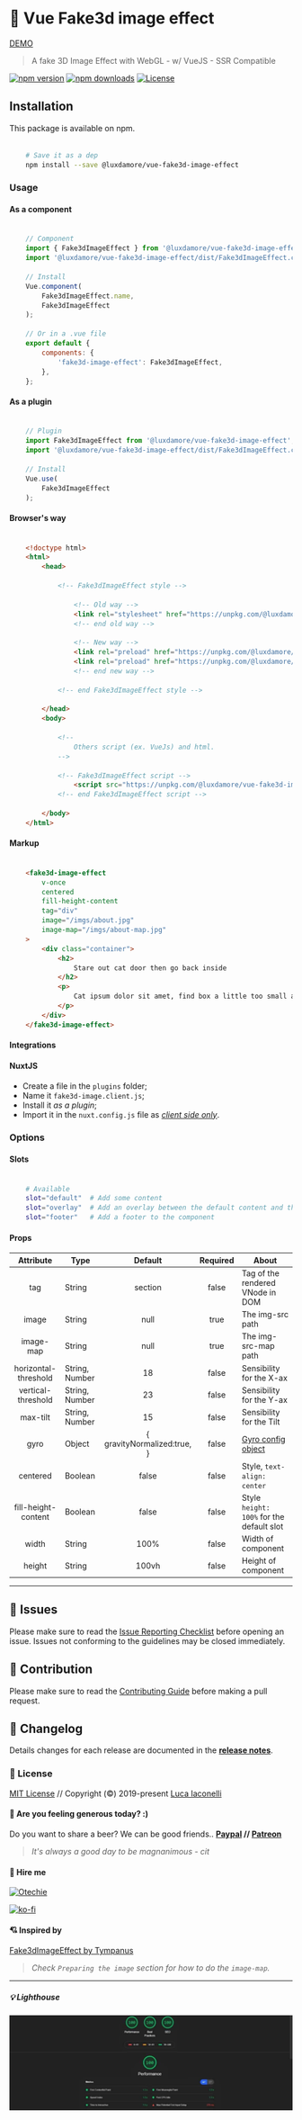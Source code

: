# 🎉 Vue Fake3d image effect

[DEMO](https://luxdamore.github.io/vue-fake3d-image-effect)

> A fake 3D Image Effect with WebGL - w/ VueJS - SSR Compatible

[![npm version][npm-version-src]][npm-version-href]
[![npm downloads][npm-downloads-src]][npm-downloads-href]
[![License][license-src]][license-href]

## Installation

This package is available on npm.

```bash

    # Save it as a dep
    npm install --save @luxdamore/vue-fake3d-image-effect

```

### Usage

#### As a component

```js

    // Component
    import { Fake3dImageEffect } from '@luxdamore/vue-fake3d-image-effect';
    import '@luxdamore/vue-fake3d-image-effect/dist/Fake3dImageEffect.css';

    // Install
    Vue.component(
        Fake3dImageEffect.name,
        Fake3dImageEffect
    );

    // Or in a .vue file
    export default {
        components: {
            'fake3d-image-effect': Fake3dImageEffect,
        },
    };

```

#### As a plugin

```js

    // Plugin
    import Fake3dImageEffect from '@luxdamore/vue-fake3d-image-effect';
    import '@luxdamore/vue-fake3d-image-effect/dist/Fake3dImageEffect.css';

    // Install
    Vue.use(
        Fake3dImageEffect
    );

```

#### Browser's way

```html

    <!doctype html>
    <html>
        <head>

            <!-- Fake3dImageEffect style -->

                <!-- Old way -->
                <link rel="stylesheet" href="https://unpkg.com/@luxdamore/vue-fake3d-image-effect@latest/dist/Fake3dImageEffect.css" />
                <!-- end old way -->

                <!-- New way -->
                <link rel="preload" href="https://unpkg.com/@luxdamore/vue-fake3d-image-effect@latest/dist/Fake3dImageEffect.css" as="style" onload="this.rel='stylesheet'" />
                <link rel="preload" href="https://unpkg.com/@luxdamore/vue-fake3d-image-effect@latest/dist/Fake3dImageEffect.umd.min.js" as="script" />
                <!-- end new way -->

            <!-- end Fake3dImageEffect style -->

        </head>
        <body>

            <!--
                Others script (ex. VueJs) and html.
            -->

            <!-- Fake3dImageEffect script -->
                <script src="https://unpkg.com/@luxdamore/vue-fake3d-image-effect@latest/dist/Fake3dImageEffect.umd.min.js"></script>
            <!-- end Fake3dImageEffect script -->

        </body>
    </html>

```

#### Markup

```html

    <fake3d-image-effect
        v-once
        centered
        fill-height-content
        tag="div"
        image="/imgs/about.jpg"
        image-map="/imgs/about-map.jpg"
    >
        <div class="container">
            <h2>
                Stare out cat door then go back inside
            </h2>
            <p>
                Cat ipsum dolor sit amet, find box a little too small and curl up with fur hanging out,lick left leg for ninety minutes, still dirty. Stand in doorway, unwilling to chose whether to stay in or go out unwrap toilet paper i vomit in the bed in the middle of the night.
            </p>
        </div>
    </fake3d-image-effect>

```

#### Integrations

#### NuxtJS

- Create a file in the `plugins` folder;
- Name it `fake3d-image.client.js`;
- Install it _as a plugin_;
- Import it in the `nuxt.config.js` file as [*client side only*](https://nuxtjs.org/guide/plugins/#client-side-only).

### Options

#### Slots

```bash

    # Available
    slot="default"  # Add some content
    slot="overlay"  # Add an overlay between the default content and the background image
    slot="footer"   # Add a footer to the component

```

#### Props

| Attribute | Type | Default | Required | About |
|:--------------------:|--------------------|:-------:|:--------:|-------------------------------------|
| tag | String | section | false | Tag of the rendered VNode in DOM |
| image | String | null | true | The img-src path |
| image-map | String | null | true | The img-src-map path |
| horizontal-threshold | String, Number | 18 | false | Sensibility for the X-ax |
| vertical-threshold | String, Number | 23 | false | Sensibility for the Y-ax |
| max-tilt | String, Number | 15 | false | Sensibility for the Tilt |
| gyro | Object | { gravityNormalized:true, } | false | [Gyro config object](https://github.com/dorukeker/gyronorm.js) |
| centered | Boolean | false | false | Style, `text-align: center` |
| fill-height-content | Boolean | false | false | Style `height: 100%` for the default slot |
| width | String | 100% | false | Width of component |
| height | String | 100vh | false | Height of component |
___

[npm-version-src]: https://img.shields.io/npm/v/@luxdamore/vue-fake3d-image-effect/latest.svg?style=flat-square
[npm-version-href]: https://npmjs.com/package/@luxdamore/vue-fake3d-image-effect

[npm-downloads-src]: https://img.shields.io/npm/dt/@luxdamore/vue-fake3d-image-effect.svg?style=flat-square
[npm-downloads-href]: https://npmjs.com/package/@luxdamore/vue-fake3d-image-effect

[license-src]: https://img.shields.io/npm/l/@luxdamore/vue-fake3d-image-effect.svg?style=flat-square
[license-href]: https://npmjs.com/package/@luxdamore/vue-fake3d-image-effect

## 🐞 Issues

Please make sure to read the [Issue Reporting Checklist](/.github/ISSUE_TEMPLATE/bug_report.md) before opening an issue. Issues not conforming to the guidelines may be closed immediately.

## 👥 Contribution

Please make sure to read the [Contributing Guide](/.github/ISSUE_TEMPLATE/feature_request.md) before making a pull request.

## 📖 Changelog

Details changes for each release are documented in the [**release notes**](./CHANGELOG.md).

### 📃 License

[MIT License](./LICENSE) // Copyright (©) 2019-present [Luca Iaconelli](https://lucaiaconelli.it)

#### 💸 Are you feeling generous today?  :)

Do you want to share a beer? We can be good friends.. __[Paypal](https://www.paypal.me/luxdamore) // [Patreon](https://www.patreon.com/luxdamore)__

> _It's always a good day to be magnanimous - cit_

#### 💼 Hire me

[![Otechie](https://api.otechie.com/consultancy/luxdamore/badge.svg)](https://otechie.com/luxdamore)

[![ko-fi](https://www.ko-fi.com/img/githubbutton_sm.svg)](https://ko-fi.com/luxdamore)

#### 💘 Inspired by

[Fake3dImageEffect by Tympanus](https://tympanus.net/codrops/2019/02/20/how-to-create-a-fake-3d-image-effect-with-webgl/)
> _Check `Preparing the image` section for how to do the `image-map`._

___

##### 💡 Lighthouse

![Lighthouse audit score](./lighthouse-audit.jpg)

